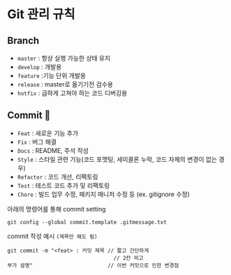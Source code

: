 # Git 관리 규칙

## Branch
- ```master``` : 항상 실행 가능한 상태 유지 
- ```develop``` : 개발용 
- ```feature``` :기능 단위 개발용 
- ```release``` : master로 옮기기전 검수용 
- ```hotfix``` : 급하게 고쳐야 하는 코드 디버깅용

## Commit 🌱
- ```Feat``` : 새로운 기능 추가
- ```Fix``` : 버그 해결
- ```Docs``` : README, 주석 작성
- ```Style``` : 스타일 관련 기능(코드 포맷팅, 세미콜론 누락, 코드 자체의 변경이 없는 경우)
- ```Refactor``` : 코드 개선, 리팩토링
- ```Test``` : 테스트 코드 추가 및 리팩토링
- ```Chore``` : 빌드 업무 수정, 패키지 매니저 수정 등 (ex. gitignore 수정)

아래의 명령어를 통해 commit setting
```
git config --global commit.template .gitmessage.txt
```

commit 작성 예시 ```(제목만 해도 됨)```
```
git commit -m "<feat> : 커밋 제목 // 짧고 간단하게
                                  // 2칸 띄고
부가 설명"                        // 이번 커밋으로 인한 변경점
```